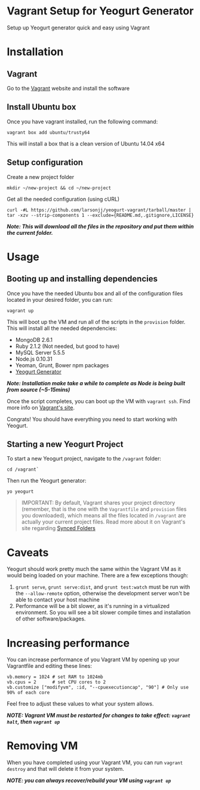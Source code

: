 Vagrant Setup for Yeogurt Generator
===============

Setup up Yeogurt generator quick and easy using Vagrant

# Installation

## Vagrant
Go to the [Vagrant](https://docs.vagrantup.com/v2/installation/index.html) website and install the software

## Install Ubuntu box
Once you have vagrant installed, run the following command:

```
vagrant box add ubuntu/trusty64
```

This will install a box that is a clean version of Ubuntu 14.04 x64

## Setup configuration
Create a new project folder

```
mkdir ~/new-project && cd ~/new-project
```

Get all the needed configuration (using cURL)

```
curl -#L https://github.com/larsonjj/yeogurt-vagrant/tarball/master | tar -xzv --strip-components 1 --exclude={README.md,.gitignore,LICENSE}
```

***Note: This will download all the files in the repository and put them within the current folder.***

# Usage

## Booting up and installing dependencies
Once you have the needed Ubuntu box and all of the configuration files located in your desired folder, you can run:

```
vagrant up
```

This will boot up the VM and run all of the scripts in the `provision` folder. This will install all the needed dependencies:

- MongoDB 2.6.1
- Ruby 2.1.2 (Not needed, but good to have)
- MySQL Server 5.5.5
- Node.js 0.10.31
- Yeoman, Grunt, Bower npm packages
- [Yeogurt Generator](https://github.com/larsonjj/generator-yeogurt#bower-not-installing-dependencies-using-git)

***Note: Installation make take a while to complete as Node is being built from source (~5-15mins)***

Once the script completes, you can boot up the VM with `vagrant ssh`. Find more info on [Vagrant's site](https://docs.vagrantup.com/v2/getting-started/index.html).

Congrats! You should have everything you need to start working with Yeogurt.

## Starting a new Yeogurt Project
To start a new Yeogurt project, navigate to the `/vagrant` folder:

```
cd /vagrant`
```

Then run the Yeogurt generator:

```
yo yeogurt
```

> IMPORTANT: By default, Vagrant shares your project directory (remember, that is the one with the `Vagrantfile` and `provision` files you downloaded), which means all the files located in `/vagrant` are actually your current project files. Read more about it on Vagrant's site regarding [Synced Folders](https://docs.vagrantup.com/v2/getting-started/synced_folders.html)

# Caveats
Yeogurt should work pretty much the same within the Vagrant VM as it would being loaded on your machine. There are a few exceptions though:

1. `grunt serve`, `grunt serve:dist`, and `grunt test:watch` must be run with the `--allow-remote` option, otherwise the development server won't be able to contact your host machine
2. Performance will be a bit slower, as it's running in a virtualized environment. So you will see a bit slower compile times and installation of other software/packages.

# Increasing performance
You can increase performance of you Vagrant VM by opening up your Vagrantfile and editing these lines:

```
vb.memory = 1024 # set RAM to 1024mb
vb.cpus = 2      # set CPU cores to 2
vb.customize ["modifyvm", :id, "--cpuexecutioncap", "90"] # Only use 90% of each core
```

Feel free to adjust these values to what your system allows.

***NOTE: Vagrant VM must be restarted for changes to take effect: `vagrant halt`, then `vagrant up`***

# Removing VM
When you have completed using your Vagrant VM, you can run `vagrant destroy` and that will delete it from your system.

***NOTE: you can always recover/rebuild your VM using `vagrant up`***
